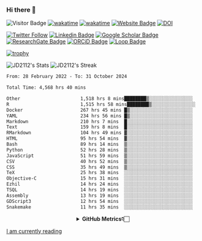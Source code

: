 ### Hi there 👋
![Visitor Badge](https://visitor-badge.laobi.icu/badge?page_id=JD2112.JD2112)
[![wakatime](https://github.com/JD2112/JD2112/actions/workflows/waka-readme.yml/badge.svg)](https://github.com/JD2112/JD2112/actions/workflows/waka-readme.yml)
[![wakatime](https://wakatime.com/badge/user/fe95275f-909a-4147-a45d-624981173898.svg)](https://wakatime.com/@fe95275f-909a-4147-a45d-624981173898)
[![Website Badge](https://img.shields.io/badge/website-informational?style=flat-square)](http://jyotirmoydas.netlify.app)
[![DOI](https://zenodo.org/badge/668165851.svg)](https://zenodo.org/doi/10.5281/zenodo.11104069)

[![Twitter Follow](https://img.shields.io/twitter/follow/jyotirmoy21?style=social)](https://twitter.com/jyotirmoy21)
[![Linkedin Badge](https://img.shields.io/badge/-jyotirmoy-blue?style=plastic&logo=Linkedin&logoColor=white&link=https://www.linkedin.com/in/dasjyotirmoy/)](https://www.linkedin.com/in/dasjyotirmoy/)
[![Google Scholar Badge](https://img.shields.io/badge/-jyotirmoy-blue?style=plastic&logo=GoogleScholar&logoColor=white&link=https://scholar.google.se/citations?user=IMBYOv8AAAAJ&hl=en)](https://scholar.google.se/citations?user=IMBYOv8AAAAJ&hl=en)
[![ResearchGate Badge](https://img.shields.io/badge/-jyotirmoy-cyan?style=plastic&logo=ResearchGate&logoColor=white&link=https://www.researchgate.net/profile/Jyotirmoy-Das-3)](https://www.researchgate.net/profile/Jyotirmoy-Das-3)
[![ORCiD Badge](https://img.shields.io/badge/-jyotirmoy-green?style=plastic&logo=orcid&logoColor=white&link=https://orcid.org/0000-0002-5649-4658)](https://orcid.org/0000-0002-5649-4658)
[![Loop Badge](https://img.shields.io/badge/-jyotirmoy-orange?style=plastic&logo=Loop&logoColor=white&link=https://loop.frontiersin.org/people/1519976/overview)](https://loop.frontiersin.org/people/1519976/overview)

[![trophy](https://github-profile-trophy.vercel.app/?username=JD2112)](https://github.com/ryo-ma/github-profile-trophy)

<!--
**JD2112/JD2112** is a ✨ _special_ ✨ repository because its `README.md` (this file) appears on your GitHub profile.

Here are some ideas to get you started:

- 🔭 I’m currently working on ...
- 🌱 I’m currently learning ...
- 👯 I’m looking to collaborate on ...
- 🤔 I’m looking for help with ...
- 💬 Ask me about ...
- 📫 How to reach me: ...
- 😄 Pronouns: ...
- ⚡ Fun fact: ...
![JD2112's Top Languages](https://github-readme-stats.vercel.app/api/top-langs/?username=JD2112&theme=vue-dark&show_icons=true&hide_border=true&layout=compact)
-->
![JD2112's Stats](https://github-readme-stats.vercel.app/api?username=JD2112&theme=vue-dark&show_icons=true&hide_border=true&count_private=true)
![JD2112's Streak](https://github-readme-streak-stats.herokuapp.com/?user=JD2112&theme=vue-dark&hide_border=true)





<!--START_SECTION:waka-->

```txt
From: 28 February 2022 - To: 31 October 2024

Total Time: 4,568 hrs 40 mins

Other                      1,518 hrs 8 mins████████▒░░░░░░░░░░░░░░░░   33.23 %
R                          1,515 hrs 58 mins████████▒░░░░░░░░░░░░░░░░   33.18 %
Docker                     267 hrs 45 mins █▒░░░░░░░░░░░░░░░░░░░░░░░   05.86 %
YAML                       234 hrs 56 mins █▒░░░░░░░░░░░░░░░░░░░░░░░   05.14 %
Markdown                   210 hrs 7 mins  █░░░░░░░░░░░░░░░░░░░░░░░░   04.60 %
Text                       159 hrs 8 mins  █░░░░░░░░░░░░░░░░░░░░░░░░   03.48 %
RMarkdown                  104 hrs 49 mins ▓░░░░░░░░░░░░░░░░░░░░░░░░   02.29 %
HTML                       95 hrs 54 mins  ▓░░░░░░░░░░░░░░░░░░░░░░░░   02.10 %
Bash                       89 hrs 14 mins  ▒░░░░░░░░░░░░░░░░░░░░░░░░   01.95 %
Python                     52 hrs 28 mins  ▒░░░░░░░░░░░░░░░░░░░░░░░░   01.15 %
JavaScript                 51 hrs 59 mins  ▒░░░░░░░░░░░░░░░░░░░░░░░░   01.14 %
CSV                        40 hrs 52 mins  ▒░░░░░░░░░░░░░░░░░░░░░░░░   00.89 %
CSS                        35 hrs 49 mins  ▒░░░░░░░░░░░░░░░░░░░░░░░░   00.78 %
TeX                        25 hrs 38 mins  ░░░░░░░░░░░░░░░░░░░░░░░░░   00.56 %
Objective-C                15 hrs 31 mins  ░░░░░░░░░░░░░░░░░░░░░░░░░   00.34 %
Ezhil                      14 hrs 24 mins  ░░░░░░░░░░░░░░░░░░░░░░░░░   00.32 %
TSQL                       14 hrs 19 mins  ░░░░░░░░░░░░░░░░░░░░░░░░░   00.31 %
Assembly                   13 hrs 19 mins  ░░░░░░░░░░░░░░░░░░░░░░░░░   00.29 %
GDScript3                  12 hrs 54 mins  ░░░░░░░░░░░░░░░░░░░░░░░░░   00.28 %
Snakemake                  11 hrs 35 mins  ░░░░░░░░░░░░░░░░░░░░░░░░░   00.25 %
```

<!--END_SECTION:waka-->

<div align="center">
    <details>
        <summary><b>GitHub Metrics👇🏻</b></summary>
    <br>
        
[Get Details](https://metrics.lecoq.io/insights/JD2112)
    </details>
</div>

<a target="_blank" href="https://www.goodreads.com/user/show/21242415-jyotirmoy-das">I am currently reading</a>


